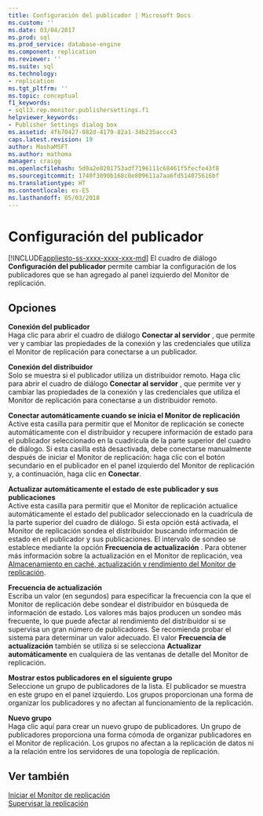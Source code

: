 ```yaml
---
title: Configuración del publicador | Microsoft Docs
ms.custom: ''
ms.date: 03/04/2017
ms.prod: sql
ms.prod_service: database-engine
ms.component: replication
ms.reviewer: ''
ms.suite: sql
ms.technology:
- replication
ms.tgt_pltfrm: ''
ms.topic: conceptual
f1_keywords:
- sql13.rep.monitor.publishersettings.f1
helpviewer_keywords:
- Publisher Settings dialog box
ms.assetid: 4fb70427-082d-4179-82a1-34b235accc43
caps.latest.revision: 19
author: MashaMSFT
ms.author: mathoma
manager: craigg
ms.openlocfilehash: 5d0a2e0201753adf7196111c68461f5fecfe43f8
ms.sourcegitcommit: 1740f3090b168c0e809611a7aa6fd514075616bf
ms.translationtype: HT
ms.contentlocale: es-ES
ms.lasthandoff: 05/03/2018
---
```

# <a name="publisher-settings"></a>Configuración del publicador
[!INCLUDE[appliesto-ss-xxxx-xxxx-xxx-md](../../includes/appliesto-ss-xxxx-xxxx-xxx-md.md)]
  El cuadro de diálogo **Configuración del publicador** permite cambiar la configuración de los publicadores que se han agregado al panel izquierdo del Monitor de replicación.  
  
## <a name="options"></a>Opciones  
 **Conexión del publicador**  
 Haga clic para abrir el cuadro de diálogo **Conectar al servidor** , que permite ver y cambiar las propiedades de la conexión y las credenciales que utiliza el Monitor de replicación para conectarse a un publicador.  
  
 **Conexión del distribuidor**  
 Solo se muestra si el publicador utiliza un distribuidor remoto. Haga clic para abrir el cuadro de diálogo **Conectar al servidor** , que permite ver y cambiar las propiedades de la conexión y las credenciales que utiliza el Monitor de replicación para conectarse a un distribuidor remoto.  
  
 **Conectar automáticamente cuando se inicia el Monitor de replicación**  
 Active esta casilla para permitir que el Monitor de replicación se conecte automáticamente con el distribuidor y recupere información de estado para el publicador seleccionado en la cuadrícula de la parte superior del cuadro de diálogo. Si esta casilla está desactivada, debe conectarse manualmente después de iniciar el Monitor de replicación: haga clic con el botón secundario en el publicador en el panel izquierdo del Monitor de replicación y, a continuación, haga clic en **Conectar**.  
  
 **Actualizar automáticamente el estado de este publicador y sus publicaciones**  
 Active esta casilla para permitir que el Monitor de replicación actualice automáticamente el estado del publicador seleccionado en la cuadrícula de la parte superior del cuadro de diálogo. Si esta opción está activada, el Monitor de replicación sondea el distribuidor buscando información de estado en el publicador y sus publicaciones. El intervalo de sondeo se establece mediante la opción **Frecuencia de actualización** . Para obtener más información sobre la actualización en el Monitor de replicación, vea [Almacenamiento en caché, actualización y rendimiento del Monitor de replicación](../../relational-databases/replication/monitor/caching-refresh-and-replication-monitor-performance.md).  
  
 **Frecuencia de actualización**  
 Escriba un valor (en segundos) para especificar la frecuencia con la que el Monitor de replicación debe sondear el distribuidor en búsqueda de información de estado. Los valores más bajos producen un sondeo más frecuente, lo que puede afectar al rendimiento del distribuidor si se supervisa un gran número de publicadores. Se recomienda probar el sistema para determinar un valor adecuado. El valor **Frecuencia de actualización** también se utiliza si se selecciona **Actualizar automáticamente** en cualquiera de las ventanas de detalle del Monitor de replicación.  
  
 **Mostrar estos publicadores en el siguiente grupo**  
 Seleccione un grupo de publicadores de la lista. El publicador se muestra en este grupo en el panel izquierdo. Los grupos proporcionan una forma de organizar los publicadores y no afectan al funcionamiento de la replicación.  
  
 **Nuevo grupo**  
 Haga clic aquí para crear un nuevo grupo de publicadores. Un grupo de publicadores proporciona una forma cómoda de organizar publicadores en el Monitor de replicación. Los grupos no afectan a la replicación de datos ni a la relación entre los servidores de una topología de replicación.  
  
## <a name="see-also"></a>Ver también  
 [Iniciar el Monitor de replicación](../../relational-databases/replication/monitor/start-the-replication-monitor.md)   
 [Supervisar la replicación](../../relational-databases/replication/monitor/monitoring-replication-overview.md)  
  
  
